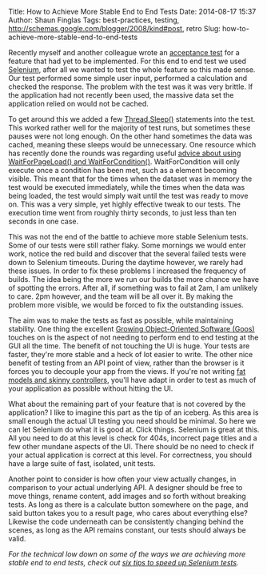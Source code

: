 Title: How to Achieve More Stable End to End Tests
Date: 2014-08-17 15:37
Author: Shaun Finglas
Tags: best-practices, testing, http://schemas.google.com/blogger/2008/kind#post, retro
Slug: how-to-achieve-more-stable-end-to-end-tests

Recently myself and another colleague wrote an [acceptance
test](http://en.wikipedia.org/wiki/Acceptance_testing) for a feature
that had yet to be implemented. For this end to end test we used
[Selenium](http://seleniumhq.org/), after all we wanted to test the
whole feature so this made sense. Our test performed some simple user
input, performed a calculation and checked the response. The problem
with the test was it was very brittle. If the application had not
recently been used, the massive data set the application relied on would
not be cached.

To get around this we added a few
[Thread.Sleep()](http://msdn.microsoft.com/en-us/library/d00bd51t.aspx)
statements into the test. This worked rather well for the majority of
test runs, but sometimes these pauses were not long enough. On the other
hand sometimes the data was cached, meaning these sleeps would be
unnecessary. One resource which has recently done the rounds was
regarding useful [advice about using WaitForPageLoad() and
WaitForCondition()](http://www.bonitasoft.org/blog/tutorial/how-to-get-faster-selenium-test-cases-execution/).
WaitForCondition will only execute once a condition has been met, such
as a element becoming visible. This meant that for the times when the
dataset was in memory the test would be executed immediately, while the
times when the data was being loaded, the test would simply wait until
the test was ready to move on. This was a very simple, yet highly
effective tweak to our tests. The execution time went from roughly
thirty seconds, to just less than ten seconds in one case.

This was not the end of the battle to achieve more stable Selenium
tests. Some of our tests were still rather flaky. Some mornings we would
enter work, notice the red build and discover that the several failed
tests were down to Selenium timeouts. During the daytime however, we
rarely had these issues. In order to fix these problems I increased the
frequency of builds. The idea being the more we run our builds the more
chance we have of spotting the errors. After all, if something was to
fail at 2am, I am unlikely to care. 2pm however, and the team will be
all over it. By making the problem more visible, we would be forced to
fix the outstanding issues.

The aim was to make the tests as fast as possible, while maintaining
stability. One thing the excellent [Growing Object-Oriented Software
(Goos)](http://www.amazon.co.uk/Growing-Object-Oriented-Software-Guided-Signature/dp/0321503627)
touches on is the aspect of not needing to perform end to end testing at
the GUI all the time. The benefit of not touching the UI is huge. Your
tests are faster, they're more stable and a heck of lot easier to write.
The other nice benefit of testing from an API point of view, rather than
the browser is it forces you to decouple your app from the views. If
you're not writing [fat models and skinny
controllers](http://weblog.jamisbuck.org/2006/10/18/skinny-controller-fat-model),
you'll have adapt in order to test as much of your application as
possible without hitting the UI.

What about the remaining part of your feature that is not covered by the
application? I like to imagine this part as the tip of an iceberg. As
this area is small enough the actual UI testing you need should be
minimal. So here we can let Selenium do what it is good at. Click
things. Selenium is great at this. All you need to do at this level is
check for 404s, incorrect page titles and a few other mundane aspects of
the UI. There should be no need to check if your actual application is
correct at this level. For correctness, you should have a large suite of
fast, isolated, unit tests.

Another point to consider is how often your view actually changes, in
comparison to your actual underlying API. A designer should be free to
move things, rename content, add images and so forth without breaking
tests. As long as there is a calculate button somewhere on the page, and
said button takes you to a result page, who cares about everything else?
Likewise the code underneath can be consistently changing behind the
scenes, as long as the API remains constant, our tests should always be
valid.

*For the technical low down on some of the ways we are achieving more
stable end to end tests, check out [six tips to speed up Selenium
tests](6-ways-to-speed-up-selenium-tests.html).*

</p>

